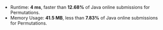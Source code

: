 - Runtime: **4 ms**, faster than **12.68%** of Java online submissions for Permutations.
- Memory Usage: **41.5 MB**, less than **7.83%** of Java online submissions for Permutations.